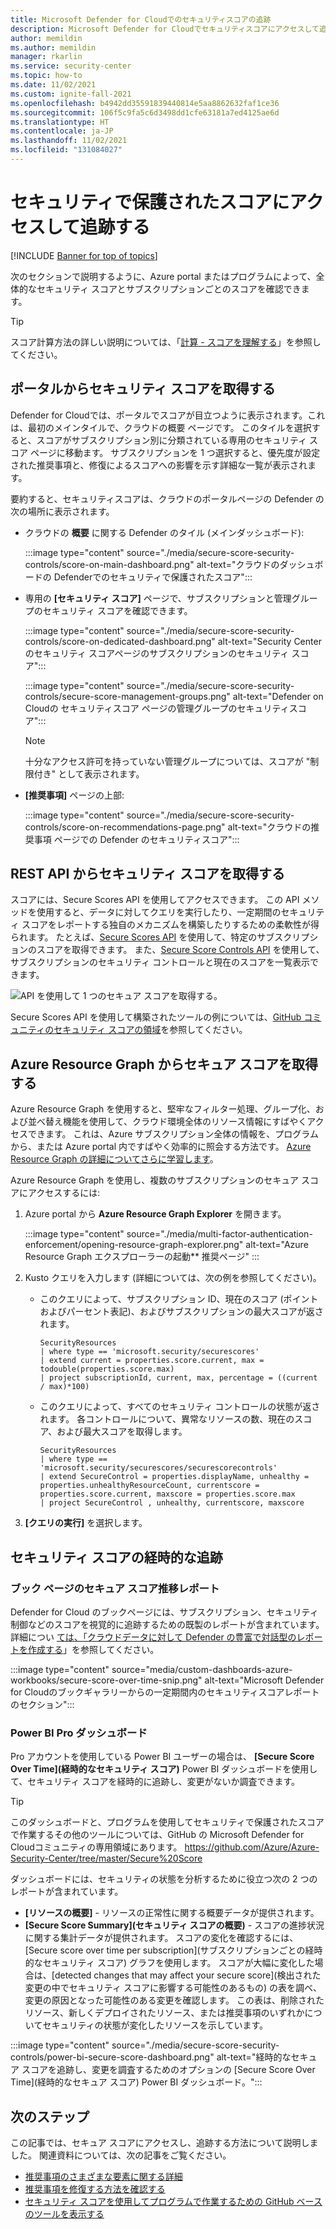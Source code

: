 ```yaml
---
title: Microsoft Defender for Cloudでのセキュリティスコアの追跡
description: Microsoft Defender for Cloudでセキュリティスコアにアクセスして追跡するための複数の方法について説明します。
author: memildin
ms.author: memildin
manager: rkarlin
ms.service: security-center
ms.topic: how-to
ms.date: 11/02/2021
ms.custom: ignite-fall-2021
ms.openlocfilehash: b4942dd35591839440814e5aa8862632faf1ce36
ms.sourcegitcommit: 106f5c9fa5c6d3498dd1cfe63181a7ed4125ae6d
ms.translationtype: HT
ms.contentlocale: ja-JP
ms.lasthandoff: 11/02/2021
ms.locfileid: "131084027"
---
```

# <a name="access-and-track-your-secure-score"></a>セキュリティで保護されたスコアにアクセスして追跡する

[!INCLUDE [Banner for top of topics](./includes/banner.md)]

次のセクションで説明するように、Azure portal またはプログラムによって、全体的なセキュリティ スコアとサブスクリプションごとのスコアを確認できます。

> [!TIP]
> スコア計算方法の詳しい説明については、「[計算 - スコアを理解する](secure-score-security-controls.md#calculations---understanding-your-score)」を参照してください。

## <a name="get-your-secure-score-from-the-portal"></a>ポータルからセキュリティ スコアを取得する

Defender for Cloudでは、ポータルでスコアが目立つように表示されます。これは、最初のメインタイルで、クラウドの概要 ページです。 このタイルを選択すると、スコアがサブスクリプション別に分類されている専用のセキュリティ スコア ページに移動ます。 サブスクリプションを 1 つ選択すると、優先度が設定された推奨事項と、修復によるスコアへの影響を示す詳細な一覧が表示されます。 

要約すると、セキュリティスコアは、クラウドのポータルページの Defender の次の場所に表示されます。

- クラウドの **概要** に関する Defender のタイル (メインダッシュボード):

    :::image type="content" source="./media/secure-score-security-controls/score-on-main-dashboard.png" alt-text="クラウドのダッシュボードの Defenderでのセキュリティで保護されたスコア":::

- 専用の **[セキュリティ スコア]** ページで、サブスクリプションと管理グループのセキュリティ スコアを確認できます。

    :::image type="content" source="./media/secure-score-security-controls/score-on-dedicated-dashboard.png" alt-text="Security Centerのセキュリティ スコアページのサブスクリプションのセキュリティ スコア":::

    :::image type="content" source="./media/secure-score-security-controls/secure-score-management-groups.png" alt-text="Defender on Cloudの セキュリティスコア ページの管理グループのセキュリティスコア":::

    > [!NOTE]
    > 十分なアクセス許可を持っていない管理グループについては、スコアが "制限付き" として表示されます。 

- **[推奨事項]** ページの上部:

    :::image type="content" source="./media/secure-score-security-controls/score-on-recommendations-page.png" alt-text="クラウドの推奨事項 ページでの Defender のセキュリティスコア":::

## <a name="get-your-secure-score-from-the-rest-api"></a>REST API からセキュリティ スコアを取得する

スコアには、Secure Scores API を使用してアクセスできます。 この API メソッドを使用すると、データに対してクエリを実行したり、一定期間のセキュリティ スコアをレポートする独自のメカニズムを構築したりするための柔軟性が得られます。 たとえば、[Secure Scores API](/rest/api/securitycenter/securescores) を使用して、特定のサブスクリプションのスコアを取得できます。 また、[Secure Score Controls API](/rest/api/securitycenter/securescorecontrols) を使用して、サブスクリプションのセキュリティ コントロールと現在のスコアを一覧表示できます。

![API を使用して 1 つのセキュア スコアを取得する。](media/secure-score-security-controls/single-secure-score-via-api.png)

Secure Scores API を使用して構築されたツールの例については、[GitHub コミュニティのセキュリティ スコアの領域](https://github.com/Azure/Azure-Security-Center/tree/master/Secure%20Score)を参照してください。 

## <a name="get-your-secure-score-from-azure-resource-graph"></a>Azure Resource Graph からセキュア スコアを取得する

Azure Resource Graph を使用すると、堅牢なフィルター処理、グループ化、および並べ替え機能を使用して、クラウド環境全体のリソース情報にすばやくアクセスできます。 これは、Azure サブスクリプション全体の情報を、プログラムから、または Azure portal 内ですばやく効率的に照会する方法です。 [Azure Resource Graph の詳細についてさらに学習します](../governance/resource-graph/index.yml)。

Azure Resource Graph を使用し、複数のサブスクリプションのセキュア スコアにアクセスするには:

1. Azure portal から **Azure Resource Graph Explorer** を開きます。

    :::image type="content" source="./media/multi-factor-authentication-enforcement/opening-resource-graph-explorer.png" alt-text="Azure Resource Graph エクスプローラーの起動** 推奨ページ" :::

1. Kusto クエリを入力します (詳細については、次の例を参照してください)。

    - このクエリによって、サブスクリプション ID、現在のスコア (ポイントおよびパーセント表記)、およびサブスクリプションの最大スコアが返されます。 

        ```kusto
        SecurityResources 
        | where type == 'microsoft.security/securescores' 
        | extend current = properties.score.current, max = todouble(properties.score.max)
        | project subscriptionId, current, max, percentage = ((current / max)*100)
        ```

    - このクエリによって、すべてのセキュリティ コントロールの状態が返されます。 各コントロールについて、異常なリソースの数、現在のスコア、および最大スコアを取得します。 

        ```kusto
        SecurityResources 
        | where type == 'microsoft.security/securescores/securescorecontrols'
        | extend SecureControl = properties.displayName, unhealthy = properties.unhealthyResourceCount, currentscore = properties.score.current, maxscore = properties.score.max
        | project SecureControl , unhealthy, currentscore, maxscore
        ```

1. **[クエリの実行]** を選択します。


## <a name="tracking-your-secure-score-over-time"></a>セキュリティ スコアの経時的な追跡

### <a name="secure-score-over-time-report-in-workbooks-page"></a>ブック ページのセキュア スコア推移レポート

Defender for Cloud のブックページには、サブスクリプション、セキュリティ制御などのスコアを視覚的に追跡するための既製のレポートが含まれています。 詳細につい [ては、「クラウドデータに対して Defender の豊富で対話型のレポートを作成する](custom-dashboards-azure-workbooks.md)」を参照してください。

:::image type="content" source="media/custom-dashboards-azure-workbooks/secure-score-over-time-snip.png" alt-text="Microsoft Defender for Cloudのブックギャラリーからの一定期間内のセキュリティスコアレポートのセクション":::

### <a name="power-bi-pro-dashboards"></a>Power BI Pro ダッシュボード

Pro アカウントを使用している Power BI ユーザーの場合は、 **[Secure Score Over Time]\(経時的なセキュリティ スコア\)** Power BI ダッシュボードを使用して、セキュリティ スコアを経時的に追跡し、変更がないか調査できます。

> [!TIP]
> このダッシュボードと、プログラムを使用してセキュリティで保護されたスコアで作業するその他のツールについては、GitHub の Microsoft Defender for Cloudコミュニティの専用領域にあります。 https://github.com/Azure/Azure-Security-Center/tree/master/Secure%20Score

ダッシュボードには、セキュリティの状態を分析するために役立つ次の 2 つのレポートが含まれています。

- **[リソースの概要]** - リソースの正常性に関する概要データが提供されます。
- **[Secure Score Summary]\(セキュリティ スコアの概要\)** - スコアの進捗状況に関する集計データが提供されます。 スコアの変化を確認するには、[Secure score over time per subscription]\(サブスクリプションごとの経時的なセキュリティ スコア\) グラフを使用します。 スコアが大幅に変化した場合は、[detected changes that may affect your secure score]\(検出された変更の中でセキュリティ スコアに影響する可能性のあるもの\) の表を調べ、変更の原因となった可能性のある変更を確認します。 この表は、削除されたリソース、新しくデプロイされたリソース、または推奨事項のいずれかについてセキュリティの状態が変化したリソースを示しています。

:::image type="content" source="./media/secure-score-security-controls/power-bi-secure-score-dashboard.png" alt-text="経時的なセキュア スコアを追跡し、変更を調査するためのオプションの [Secure Score Over Time]\(経時的なセキュア スコア\) Power BI ダッシュボード。":::


## <a name="next-steps"></a>次のステップ

この記事では、セキュア スコアにアクセスし、追跡する方法について説明しました。 関連資料については、次の記事をご覧ください。

- [推奨事項のさまざまな要素に関する詳細](review-security-recommendations.md)
- [推奨事項を修復する方法を確認する](implement-security-recommendations.md)
- [セキュリティ スコアを使用してプログラムで作業するための GitHub ベースのツールを表示する](https://github.com/Azure/Azure-Security-Center/tree/master/Secure%20Score)
